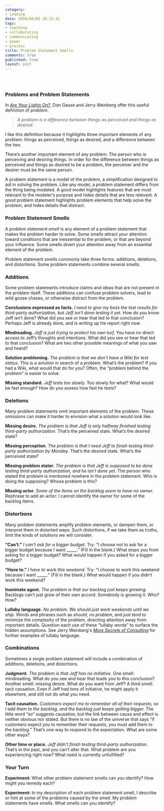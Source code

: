 ```yaml
--- 
category: 
- Leading
date: 2010/06/05 16:15:41
tags: 
- coaching
- collaborating
- communicating
- power
- process
title: Problem Statement Smells
comments: true
published: true
layout: post
---
```


<h3>&nbsp;</h3>

<h3>Problems and Problem Statements</h3>

<p>In <em><a href="http://www.amazon.com/exec/obidos/ASIN/0932633161/dalehemery-20">Are Your Lights On?</a></em>, Don Gause and Jerry Weinberg offer this useful definition of <em>problem</em>:</p>

<blockquote><em>A problem is a difference between things as perceived and things as desired.</em></blockquote>

<p>I like this definition because it highlights three important elements of any problem: things as perceived, things as desired, and a difference between the two.</p>

<p>There’s another important element of any problem:  The person who is perceiving and desiring things.  In order for the difference between things as perceived and things as desired to be a problem, the perceiver and the desirer must be the same person.</p>

<p>A problem statement is a model of the problem, a simplification designed to aid in solving the problem. Like any model, a problem statement differs from the thing being modeled. A good model highlights features that are most relevant to the modeler’s purpose and hides details that are less relevant. A good problem statement highlights problem elements that help solve the problem, and hides details that distract.</p>

<h3>Problem Statement Smells</h3>

<p>A <em>problem statement smell</em> is any element of a problem statement that makes the problem harder to solve. Some smells attract your attention toward conditions that are inessential to the problem, or that are beyond your influence. Some smells divert your attention away from an essential element of the problem.</p>

<p>Problem statement smells commonly take three forms: additions, deletions, and distortions. Some problem statements combine several smells.</p>

<h3>Additions</h3>

<p>Some problem statements introduce claims and ideas that are not present in the problem itself. These additions can confuse problem solvers, lead to wild goose chases, or otherwise distract from the problem.</p>

<p><strong>Conclusions expressed as facts.</strong> <em>I need to give my boss the test results for third-party authorization, but Jeff isn’t done testing it yet.</em> How do you know Jeff isn’t done? What did you see or hear that led to that conclusion? Perhaps Jeff is already done, and is writing up his report right now.</p>

<p><strong>Mindreading.</strong> <em>Jeff is just trying to protect his own turf.</em> You have no direct access to Jeff’s thoughts and intentions. What did you see or hear that led to that conclusion? What are two other possible meanings of what you saw and heard?</p>

<p><strong>Solution probleming.</strong> <em>The problem is that we don’t have a Wiki for test status.</em> This is a solution in search of a problem. What’s the problem? If you had a Wiki, what would that do for you? Often, the “problem behind the problem” is easier to solve.</p>

<p><strong>Missing standard.</strong> <em>Jeff tests too slowly.</em> Too slowly for what? What would be fast enough? How do you assess how fast he tests?</p>

<h3>Deletions</h3>

<p>Many problem statements omit important elements of the problem. These omissions can make it harder to envision what a solution would look like.</p>

<p><strong>Missing desire.</strong> <em>The problem is that Jeff is only halfway finished testing third-party authorization.</em> That’s the perceived state. What’s the desired state?</p>

<p><strong>Missing perception.</strong> <em>The problem is that I need Jeff to finish testing third-party authorization by Monday.</em> That’s the desired state. What’s the perceived state?</p>

<p><strong>Missing problem stater.</strong><em> The problem is that Jeff is supposed to be done testing third-party authorization, and he isn’t done yet.</em> The person who stated the problem is mentioned nowhere in the problem statement. Who is doing the supposing? Whose problem is this?</p>

<p><strong>Missing actor.</strong> <em>Some of the items on the backlog seem to have no owner.</em> Rephrase to add an actor: I cannot identify the owner for some of the backlog items.</p>

<h3>Distortions</h3>

<p>Many problem statements amplify problem elements, or dampen them, or interpret them in distorted ways. Such distortions, if we take them as truths, limit the kinds of solutions we will consider.</p>

<p><strong>“Can’t.”</strong> <em>I can’t ask for a bigger budget.</em> Try: “I choose not to ask for a bigger budget because I want _____.” (Fill in the blank.) What stops you from asking for a bigger budget? What would happen if you asked for a bigger budget?</p>

<p><strong>“Have to.”</strong> <em>I have to work this weekend.</em> Try: “I choose to work this weekend because I want _____.” (Fill in the blank.) What would happen if you didn’t work this weekend?</p>

<p><strong>Inanimate agent.</strong> <em>The problem is that our backlog just keeps growing.</em> Backlogs can’t just grow of their own accord. Somebody is growing it. Who? How?</p>

<p><strong>Lullaby language.</strong> <em>No problem. We should just work weekends until we ship.</em> Words and phrases such as <em>should</em>, <em>no problem</em>, and <em>just</em> tend to minimize the complexity of the problem, directing attention away from important details. Question each use of these “lullaby words” to surface the hidden assumptions. See Jerry Weinberg's <em><a href="http://www.amazon.com/exec/obidos/ASIN/0932633528/dalehemery-20">More Secrets of Consulting</a></em> for further examples of lullaby language.</p>

<h3>Combinations</h3>

<p>Sometimes a single problem statement will include a combination of additions, deletions, and distortions.</p>

<p><strong>Judgment.</strong> <em>The problem is that Jeff has no initiative.</em> One smell: mindreading. What do you see and hear that leads you to this conclusion? Another smell: missing desire. What do you want from Jeff? A third smell: tacit causation. Even if Jeff had tons of initiative, he might apply it elsewhere, and still not do what you need.</p>

<p><strong>Tacit causation.</strong> <em>Customers expect me to remember all of their requests, so I add them to the backlog, and the backlog just keeps getting bigger.</em> The little word “so” suggests causation, but the link between cause and effect is neither obvious nor stated. But there is no law of the universe that says “if customers expect you to remember their requests, you must add them to the backlog.” That’s one way to respond to the expectation. What are some other ways?</p>

<p><strong>Other time or place.</strong> <em>Jeff didn’t finish testing third-party authorization.</em> That’s in the past, and you can’t alter that. What problem are you experiencing right now? What need is currently unfulfilled?</p>

<h3>Your Turn</h3>

<p><strong>Experiment:</strong> What other problem statement smells can you identify? How might you remedy each?</p>

<p><strong>Experiment:</strong> In my description of each problem statement smell, I describe or hint at some of the problems caused by the smell. My problem statements have smells. What smells can you identify?</p>
